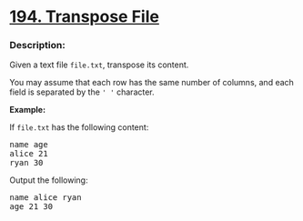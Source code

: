# [194. Transpose File](https://leetcode.com/problems/transpose-file)

### Description:

<div><p>Given a text file <code>file.txt</code>, transpose its content.</p>

<p>You may assume that each row has the same number of columns, and each field is separated by the <code>' '</code> character.</p>

<p><strong>Example:</strong></p>

<p>If <code>file.txt</code> has the following content:</p>

<pre>name age
alice 21
ryan 30
</pre>

<p>Output the following:</p>

<pre>name alice ryan
age 21 30
</pre>
</div>